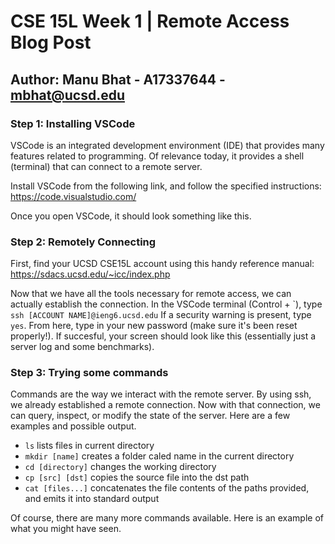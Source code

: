 # CSE 15L Week 1 | Remote Access Blog Post
## Author: Manu Bhat - A17337644 - mbhat@ucsd.edu

### Step 1: Installing VSCode
VSCode is an integrated development environment (IDE) that provides many features related to programming. Of relevance today, it provides a shell (terminal) that can connect to a remote server. 

Install VSCode from the following link, and follow the specified instructions: https://code.visualstudio.com/

Once you open VSCode, it should look something like this.

### Step 2: Remotely Connecting

First, find your UCSD CSE15L account using this handy reference manual: https://sdacs.ucsd.edu/~icc/index.php

Now that we have all the tools necessary for remote access, we can actually establish the connection. In the VSCode terminal (Control + `), type ```ssh [ACCOUNT NAME]@ieng6.ucsd.edu``` If a security warning is present, type ```yes```. From here, type in your new password (make sure it's been reset properly!). If succesful, your screen should look like this (essentially just a server log and some benchmarks).


### Step 3: Trying some commands
Commands are the way we interact with the remote server. By using ssh, we already established a remote connection. Now with that connection, we can query, inspect, or modify the state of the server. Here are a few examples and possible output. 

- ```ls``` lists files in current directory
- ```mkdir [name]``` creates a folder caled name in the current directory
- ```cd [directory]``` changes the working directory
- ```cp [src] [dst]``` copies the source file into the dst path
- ```cat [files...]``` concatenates the file contents of the paths provided, and emits it into standard output

Of course, there are many more commands available. Here is an example of what you might have seen.
